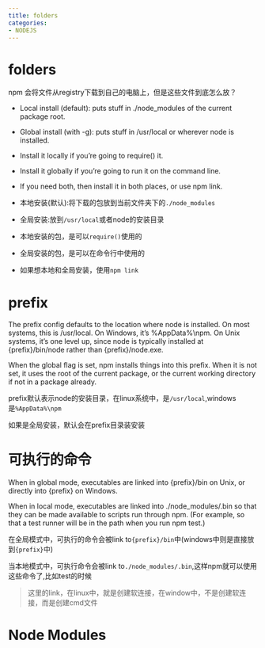 ```yaml
---
title: folders
categories: 
- NODEJS
---
```


# folders

npm 会将文件从registry下载到自己的电脑上，但是这些文件到底怎么放？

- Local install (default): puts stuff in ./node_modules of the current package root.
- Global install (with -g): puts stuff in /usr/local or wherever node is installed.
- Install it locally if you’re going to require() it.
- Install it globally if you’re going to run it on the command line.
- If you need both, then install it in both places, or use npm link.

- 本地安装(默认):将下载的包放到当前文件夹下的`./node_modules`
- 全局安装:放到`/usr/local`或者node的安装目录
- 本地安装的包，是可以`require()`使用的
- 全局安装的包，是可以在命令行中使用的
- 如果想本地和全局安装，使用`npm link`


# prefix 

The prefix config defaults to the location where node is installed. On most systems, this is /usr/local. On Windows, it’s %AppData%\npm. On Unix systems, it’s one level up, since node is typically installed at {prefix}/bin/node rather than {prefix}/node.exe.

When the global flag is set, npm installs things into this prefix. When it is not set, it uses the root of the current package, or the current working directory if not in a package already.

prefix默认表示node的安装目录，在linux系统中，是`/usr/local`,windows是`%AppData%\npm`

如果是全局安装，默认会在prefix目录装安装


# 可执行的命令

When in global mode, executables are linked into {prefix}/bin on Unix, or directly into {prefix} on Windows.

When in local mode, executables are linked into ./node_modules/.bin so that they can be made available to scripts run through npm. (For example, so that a test runner will be in the path when you run npm test.)

在全局模式中，可执行的命令会被link to`{prefix}/bin`中(windows中则是直接放到`{prefix}`中)

当本地模式中，可执行命令会被link to`./node_modules/.bin`,这样npm就可以使用这些命令了,比如test的时候

> 这里的link，在linux中，就是创建软连接，在window中，不是创建软连接，而是创建cmd文件


# Node Modules

